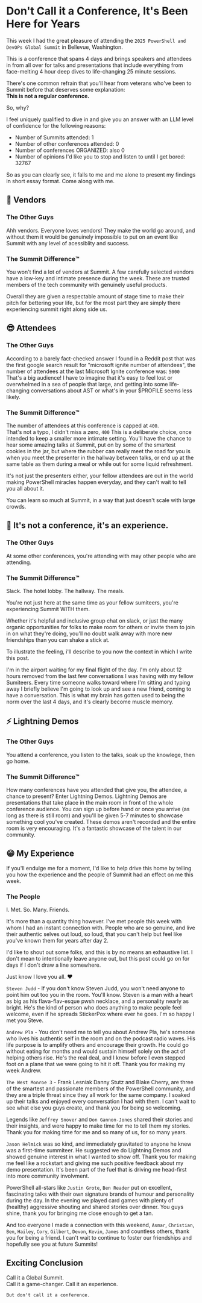 # Don't Call it a Conference, It's Been Here for Years

This week I had the great pleasure of attending the `2025 PowerShell and DevOPs Global Summit` in Bellevue, Washington.

This is a conference that spans 4 days and brings speakers and attendees in from all over for talks and presentations that include everything from face-melting 4 hour deep dives to life-changing 25 minute sessions.

There's one common refrain that you'll hear from veterans who've been to Summit before that deserves some explanation:  
**This is not a regular conference.**

So, why?

I feel uniquely qualified to dive in and give you an answer with an LLM level of confidence for the following reasons:

- Number of Summits attended:           1
- Number of other conferences attended: 0
- Number of conferences ORGANIZED: also 0
- Number of opinions I'd like you to stop and listen to until I get bored: 32767

So as you can clearly see, it falls to me and me alone to present my findings in short essay format.  Come along with me. 

## 🏪 Vendors


### The Other Guys

Ahh vendors.  Everyone loves vendors!  They make the world go around, and without them it would be genuinely impossible to put on an event like Summit with any level of acessiblity and success.

### The Summit Difference™️

You won't find a lot of vendors at Summit.  A few carefully selected vendors have a low-key and intimate presence during the week.  These are trusted members of the tech community with genuinely useful products.

Overall they are given a respectable amount of stage time to make their pitch for bettering your life, but for the most part they are simply there experiencing summit right along side us.

## 😎 Attendees


### The Other Guys

According to a barely fact-checked answer I found in a Reddit post that was the first google search result for "microsoft ignite number of attendees", the number of attendees at the last Microsoft Ignite conference was: `5000`
That's a big audience!  I have to imagine that it's easy to feel lost or overwhelmed in a sea of people that large, and getting into some life-changing conversations about AST or what's in your $PROFILE seems less likely.


### The Summit Difference™️

The number of attendees at this conference is capped at `400`.  
That's not a typo, I didn't miss a zero, `400`
This is a deliberate choice, once intended to keep a smaller more intimate setting.  You'll have the chance to hear some amazing talks at Summit, put on by some of the smartest cookies in the jar, but where the rubber can really meet the road for you is when you meet the presenter in the hallway between talks, or end up at the same table as them during a meal or while out for some liquid refreshment.

It's not just the presenters either, your fellow attendees are out in the world making PowerShell miracles happen everyday, and they can't wait to tell you all about it.

You can learn so much at Summit, in a way that just doesn't scale with large crowds.

## 🎢 It's not a conference, it's an experience.


### The Other Guys

At some other conferences, you're attending with may other people who are attending.

### The Summit Difference™️

Slack.  The hotel lobby.  The hallway.  The meals.

You're not just here at the same time as your fellow sumiteers, you're experiencing Summit WITH them.

Whether it's helpful and inclusive group chat on slack, or just the many organic opportunities for folks to make room for others or invite them to join in on what they're doing, you'll no doubt walk away with more new friendships than you can shake a stick at.

To illustrate the feeling, i'll describe to you now the context in which I write this post.

I'm in the airport waiting for my final flight of the day.  I'm only about 12 hours removed from the last few conversations I was having with my fellow Sumiteers.  Every time someone walks toward where I'm sitting and typing away I briefly believe I'm going to look up and see a new friend, coming to have a conversation.  This is what my brain has gotten used to being the norm over the last 4 days, and it's clearly become muscle memory.

## ⚡ Lightning Demos


### The Other Guys

You attend a conference, you listen to the talks, soak up the knowlege, then go home.

### The Summit Difference™️

How many conferences have you attended that give you, the attendee, a chance to present?  Enter Lightning Demos.
Lightning Demos are presentations that take place in the main room in front of the whole conference audience.  You can sign up before hand or once you arrive (as long as there is still room) and you'll be given 5-7 minutes to showcase something cool you've created.  These demos aren't recorded and the entire room is very encouraging.  It's a fantastic showcase of the talent in our community.


## 😁 My Experience


If you'll endulge me for a moment, I'd like to help drive this home by telling you how the experience and the people of Summit had an effect on me this week.

### The People

I.  Met.  So.  Many.  Friends.

It's more than a quantity thing however.  I've met people this week with whom I had an instant connection with.  People who are so genuine, and live their authentic selves out loud, so loud, that you can't help but feel like you've known them for years after day 2.

I'd like to shout out some folks, and this is by no means an exhaustive list.  I don't mean to intentionally leave anyone out, but this post could go on for days if I don't draw a line somewhere.

Just know I love you all. ❤️

`Steven Judd` - If you don't know Steven Judd, you won't need anyone to point him out too you in the room.  You'll know.  Steven is a man with a heart as big as his flava-flav-esque pwsh necklace, and a personality nearly as bright.  He's the kind of person who does anything to make people feel welcome, even if he spreads StickerPox where ever he goes.  I'm so happy I met you Steve.

`Andrew Pla` - You don't need me to tell you about Andrew Pla, he's someone who lives his authentic self in the room and on the podcast radio waves.  His life purpose is to amplify others and encourage their growth.  He could go without eating for months and would sustain himself solely on the act of helping others rise.  He's the real deal, and I knew before I even stepped foot on a plane that we were going to hit it off.  Thank you for making my week Andrew.

`The West Monroe 3` - Frank Lesniak Danny Stutz and Blake Cherry, are three of the smartest and passionate members of the PowerShell community, and they are a triple threat since they all work for the same company.  I soaked up their talks and enjoyed every conversation I had with them.  I can't wait to see what else you guys create, and thank you for being so welcoming.

Legends like `Jeffrey Snover` and `Don Gannon-Jones` shared their stories and their insights, and were happy to make time for me to tell them my stories.  Thank you for making time for me and so many of us, for so many years.

`Jason Helmick` was so kind, and immediately gravitated to anyone he knew was a first-time summiteer.  He suggested we do Lightning Demos and showed genuine interest in what I wanted to show off.  Thank you for making me feel like a rockstart and giving me such positive feedback about my demo presentation.  It's been part of the fuel that is driving me head-first into more community involvment.

PowerShell all-stars like `Justin Grote`, `Ben Reader` put on excellent, fascinating talks with their own signature brands of humour and personality during the day.  In the evening we played card games with plenty of (healthy) aggressive shouting and shared stories over dinner.  You guys shine, thank you for bringing me close enough to get a tan.

And too everyone I made a connection with this weekend, `Asmar`, `Christian`, `Ben`, `Hailey`, `Cory`, `Gilbert`, `Devon`, `Kevin`, `James` and countless others, thank you for being a friend.  I can't wait to continue to foster our friendships and hopefully see you at future Summits!


## Exciting Conclusion


Call it a Global Summit.    
Call it a game-changer. 
Call it an experience.  

`But don't call it a conference.`